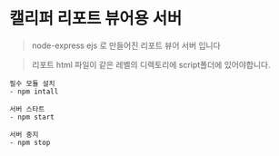 # 캘리퍼 리포트 뷰어용 서버

> node-express ejs 로 만들어진 리포트 뷰어 서버 입니다

> 리포트 html 파일이 같은 레벨의 디렉토리에 script폴더에 있어야합니다.

```
필수 모듈 설치
- npm intall

서버 스타트
- npm start

서버 중지
- npm stop
```
